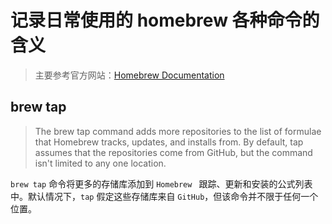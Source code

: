 # 记录日常使用的 homebrew 各种命令的含义
> 主要参考官方网站：[Homebrew Documentation
](https://docs.brew.sh/)

## brew tap
> The brew tap command adds more repositories to the list of formulae that Homebrew tracks, updates, and installs from. By default, tap assumes that the repositories come from GitHub, but the command isn't limited to any one location.

`brew tap` 命令将更多的存储库添加到 `Homebrew ` 跟踪、更新和安装的公式列表中。默认情况下，`tap` 假定这些存储库来自 `GitHub`，但该命令并不限于任何一个位置。
